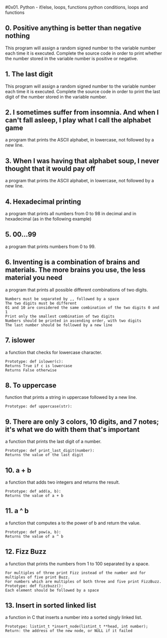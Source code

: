 #0x01. Python - if/else, loops, functions
python conditions, loops and functions

## 0. Positive anything is better than negative nothing 
This program will assign a random signed number to the variable number each time it is executed. Complete the source code in order to print whether the number stored in the variable number is positive or negative.
## 1. The last digit 
This program will assign a random signed number to the variable number each time it is executed. Complete the source code in order to print the last digit of the number stored in the variable number.
## 2. I sometimes suffer from insomnia. And when I can't fall asleep, I play what I call the alphabet game 
 a program that prints the ASCII alphabet, in lowercase, not followed by a new line.
## 3. When I was having that alphabet soup, I never thought that it would pay off 
a program that prints the ASCII alphabet, in lowercase, not followed by a new line.
## 4. Hexadecimal printing 
a program that prints all numbers from 0 to 98 in decimal and in hexadecimal (as in the following example)
## 5. 00...99 
a program that prints numbers from 0 to 99.
## 6. Inventing is a combination of brains and materials. The more brains you use, the less material you need
a program that prints all possible different combinations of two digits.

    Numbers must be separated by ,, followed by a space
    The two digits must be different
    01 and 10 are considered the same combination of the two digits 0 and 1
    Print only the smallest combination of two digits
    Numbers should be printed in ascending order, with two digits
    The last number should be followed by a new line
## 7. islower 
a function that checks for lowercase character.

    Prototype: def islower(c):
    Returns True if c is lowercase
    Returns False otherwise
## 8. To uppercase 
 function that prints a string in uppercase followed by a new line.

    Prototype: def uppercase(str):
## 9. There are only 3 colors, 10 digits, and 7 notes; it's what we do with them that's important 
a function that prints the last digit of a number.

    Prototype: def print_last_digit(number):
    Returns the value of the last digit
## 10. a + b
a function that adds two integers and returns the result.

    Prototype: def add(a, b):
    Returns the value of a + b
## 11. a ^ b 
a function that computes a to the power of b and return the value.

    Prototype: def pow(a, b):
    Returns the value of a ^ b
## 12. Fizz Buzz
a function that prints the numbers from 1 to 100 separated by a space.

    For multiples of three print Fizz instead of the number and for multiples of five print Buzz.
    For numbers which are multiples of both three and five print FizzBuzz.
    Prototype: def fizzbuzz():
    Each element should be followed by a space
## 13. Insert in sorted linked list
a function in C that inserts a number into a sorted singly linked list.

    Prototype: listint_t *insert_node(listint_t **head, int number);
    Return: the address of the new node, or NULL if it failed
